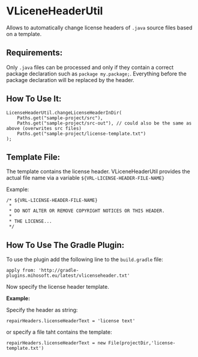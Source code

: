 VLiceneHeaderUtil
=================


Allows to automatically change license headers of `.java` source files based on a template.

## Requirements:

Only `.java` files can be processed and only if they contain a correct package declaration such as `package my.package;`.
Everything before the package declaration will be replaced by the header.

## How To Use It:

    LicenseHeaderUtil.changeLicenseHeaderInDir(
        Paths.get("sample-project/src"),
        Paths.get("sample-project/src-out"), // could also be the same as above (overwrites src files)
        Paths.get("sample-project/license-template.txt")
    );
    
## Template File:

The template contains the license header. VLiceneHeaderUtil provides the actual file name via a variable `${VRL-LICENSE-HEADER-FILE-NAME}`


Example: 

    /* ${VRL-LICENSE-HEADER-FILE-NAME}
     *
     * DO NOT ALTER OR REMOVE COPYRIGHT NOTICES OR THIS HEADER.
     * 
     * THE LICENSE...
     */
    
## How To Use The Gradle Plugin:

To use the plugin add the following line to the `build.gradle` file:

    apply from: 'http://gradle-plugins.mihosoft.eu/latest/vlicenseheader.txt'
    
Now specify the license header template.

**Example:**

Specify the header as string:

    repairHeaders.licenseHeaderText = 'license text'
    
or specify a file taht contains the template:

    repairHeaders.licenseHeaderText = new File(projectDir,'license-template.txt')


    
    
